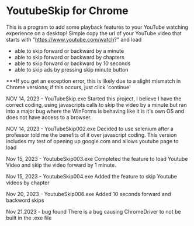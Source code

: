 # YoutubeSkip for Chrome
This is a program to add some playback features to your YouTube watching experience on a desktop! Simple copy the url of your YouTube video that starts with "https://www.youtube.com/watch?" and load
- able to skip forward or backward by a minute
- able to skip forward or backward by chapters
- able to skip forward or backward by 10 seconds
- able to skip ads by pressing skip minute button

***If you get an exception error, this is likely due to a slight mismatch in Chrome versions; if this occurs, just click 'continue'

NOV 14, 2023 - YouTubeSkip.exe
Started this project, I believe I have the correct coding, using javascripts calls to skip the video by a minute but ran into a major bug where the WinForms is behaving like it is it's own OS and does not have access to a browser.

NOV 14, 2023 - YouTubeSkip002.exe
Decided to use selenium after a professor told me the benefits of it over javascript coding. This version includes my test of opening up google.com and allows youtube page to load

Nov 15, 2023 - YoutubeSkip003.exe
Completed the feature to load Youtube Video and skip the video forward by 1 minute.

Nov 15, 2023 - YoutubeSkip004.exe
Added the feature to skip Youtube videos by chapter

Nov 20, 2023 - YoutubeSkip006.exe
Added 10 seconds forward and backword skips

Nov 21,2023 - bug found
There is a bug causing ChromeDriver to not be built in the .exe file
